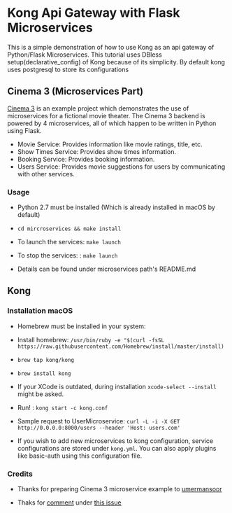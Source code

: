 # Kong Api Gateway with Flask Microservices

This is a simple demonstration of how to use Kong as an api gateway of Python/Flask Microservices. This tutorial uses DBless setup(declarative_config) of Kong because of its simplicity. By default kong uses postgresql to store its configurations

## Cinema 3 (Microservices Part)

[Cinema 3]("https://github.com/umermansoor/microservices") is an example project which demonstrates the use of microservices for a fictional movie theater. 
The Cinema 3 backend is powered by 4 microservices, all of which happen to be written in Python using 
Flask.

 * Movie Service: Provides information like movie ratings, title, etc.
 * Show Times Service: Provides show times information.
 * Booking Service: Provides booking information. 
 * Users Service: Provides movie suggestions for users by communicating with other services.

### Usage

- Python 2.7 must be installed (Which is already installed in macOS by default)
- `cd mircroservices && make install`

- To launch the services: `make launch`

- To stop the services: : `make launch`

- Details can be found under microservices path's README.md


## Kong


### Installation macOS

- Homebrew must be installed in your system:

- Install homebrew: `/usr/bin/ruby -e "$(curl -fsSL https://raw.githubusercontent.com/Homebrew/install/master/install)` 

- `brew tap kong/kong ` 

- `brew install kong`

- If your XCode is outdated, during installation `xcode-select --install` might be asked.

- Run! : `kong start -c kong.conf`

- Sample request to UserMicroservice: `curl -L -i -X GET http://0.0.0.0:8000/users --header 'Host: users.com'`

- If you wish to add new microservices to kong configuration, service configurations are stored under `kong.yml`. You can also apply plugins like basic-auth using this configuration file.

### Credits

- Thanks for preparing Cinema 3 microservice example to [umermansoor](https://github.com/umermansoor)

- Thaks for [comment](https://github.com/Kong/kong/issues/4373#issuecomment-470987094) under [this issue](https://github.com/Kong/kong/issues/4373)
